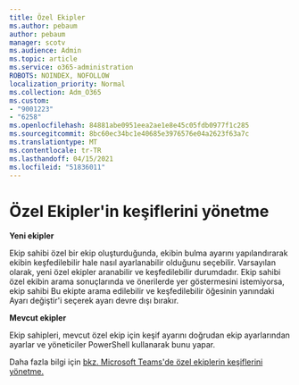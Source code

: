 ```yaml
---
title: Özel Ekipler
ms.author: pebaum
author: pebaum
manager: scotv
ms.audience: Admin
ms.topic: article
ms.service: o365-administration
ROBOTS: NOINDEX, NOFOLLOW
localization_priority: Normal
ms.collection: Adm_O365
ms.custom:
- "9001223"
- "6258"
ms.openlocfilehash: 84881abe0951eea2ae1e8e45c05fdb0977f1c285
ms.sourcegitcommit: 8bc60ec34bc1e40685e3976576e04a2623f63a7c
ms.translationtype: MT
ms.contentlocale: tr-TR
ms.lasthandoff: 04/15/2021
ms.locfileid: "51836011"
---
```

# <a name="managing-discovery-of-private-teams"></a>Özel Ekipler'in keşiflerini yönetme

**Yeni ekipler**

Ekip sahibi özel bir ekip oluşturduğunda, ekibin bulma ayarını yapılandırarak ekibin keşfedilebilir hale nasıl ayarlanabilir olduğunu seçebilir. Varsayılan olarak, yeni özel ekipler aranabilir ve keşfedilebilir durumdadır. Ekip sahibi özel ekibin arama sonuçlarında ve önerilerde yer göstermesini istemiyorsa, ekip sahibi Bu ekipte arama edilebilir ve keşfedilebilir öğesinin yanındaki Ayarı değiştir'i seçerek ayarı devre dışı bırakır.  

**Mevcut ekipler**

Ekip sahipleri, mevcut özel ekip için keşif ayarını doğrudan ekip ayarlarından ayarlar ve yöneticiler PowerShell kullanarak bunu yapar.  

Daha fazla bilgi için [bkz. Microsoft Teams'de özel ekiplerin keşiflerini yönetme.](https://docs.microsoft.com/microsoftteams/manage-discovery-of-private-teams)
